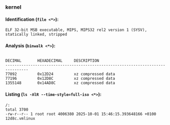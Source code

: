 ### kernel
#### Identification (`file <*>`):
```
ELF 32-bit MSB executable, MIPS, MIPS32 rel2 version 1 (SYSV), statically linked, stripped
```
#### Analysis (`binwalk <*>`):
```

DECIMAL       HEXADECIMAL     DESCRIPTION
--------------------------------------------------------------------------------
77092         0x12D24         xz compressed data
77196         0x12D8C         xz compressed data
1355148       0x14AD8C        xz compressed data
```
#### Listing (`ls -AlR --time-style=full-iso <*>`):
```
/:
total 3700
-rw-r--r-- 1 root root 4006380 2025-10-01 15:46:15.393648166 +0100 12d8c.vmlinux
```

